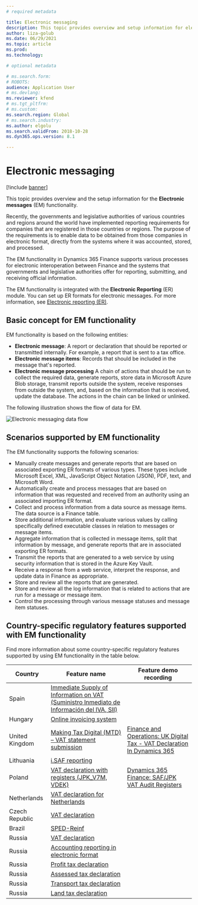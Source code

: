 ```yaml
---
# required metadata

title: Electronic messaging
description: This topic provides overview and setup information for electronic messaging in Microsoft Dynamics 365 Finance.
author: liza-golub
ms.date: 06/29/2021
ms.topic: article
ms.prod: 
ms.technology: 

# optional metadata

# ms.search.form: 
# ROBOTS: 
audience: Application User
# ms.devlang: 
ms.reviewer: kfend
# ms.tgt_pltfrm: 
# ms.custom: 
ms.search.region: Global
# ms.search.industry: 
ms.author: elgolu
ms.search.validFrom: 2018-10-28
ms.dyn365.ops.version: 8.1

---
```


# Electronic messaging

[!include [banner](../includes/banner.md)]

This topic provides overview and the setup information for the **Electronic messages** (EM) functionality.

Recently, the governments and legislative authorities of various countries and regions around the world have implemented reporting requirements for companies that are registered in those countries or regions. The purpose of the requirements is to enable data to be obtained from those companies in electronic format, directly from the systems where it was accounted, stored, and processed.

The EM functionality in Dynamics 365 Finance supports various processes for electronic interoperation between Finance and the systems that governments and legislative authorities offer for reporting, submitting, and receiving official information.

The EM functionality is integrated with the **Electronic Reporting** (ER) module. You can set up ER formats for electronic messages. For more information, see [Electronic reporting (ER)](/dynamics365/unified-operations/dev-itpro/analytics/general-electronic-reporting).

## Basic concept for EM functionality

EM functionality is based on the following entities:

- **Electronic message**: A report or declaration that should be reported or transmitted internally. For example, a report that is sent to a tax office.
- **Electronic message items**: Records that should be included in the message that's reported.
- **Electronic message processing** A chain of actions that should be run to collect the required data, generate reports, store data in Microsoft Azure Blob storage, transmit reports outside the system, receive responses from outside the system, and, based on the information that is received, update the database. The actions in the chain can be linked or unlinked.

The following illustration shows the flow of data for EM.

  ![Electronic messaging data flow](media/electronic-messaging-data-flow.png)

## Scenarios supported by EM functionality

The EM functionality supports the following scenarios:

- Manually create messages and generate reports that are based on associated exporting ER formats of various types. These types include Microsoft Excel, XML, JavaScript Object Notation (JSON), PDF, text, and Microsoft Word.
- Automatically create and process messages that are based on information that was requested and received from an authority using an associated importing ER format.
- Collect and process information from a data source as message items. The data source is a Finance table.
- Store additional information, and evaluate various values by calling specifically defined executable classes in relation to messages or message items.
- Aggregate information that is collected in message items, split that information by message, and generate reports that are in associated exporting ER formats.
- Transmit the reports that are generated to a web service by using security information that is stored in the Azure Key Vault.
- Receive a response from a web service, interpret the response, and update data in Finance as appropriate.
- Store and review all the reports that are generated.
- Store and review all the log information that is related to actions that are run for a message or message item.
- Control the processing through various message statuses and message item statuses.

## Country-specific regulatory features supported with EM functionality

Find more information about some country-specific regulatory features supported by using EM functionality in the table below.

| Country     | Feature name | Feature demo recording |
|-------------|--------------|----------------|
| Spain       | [Immediate Supply of Information on VAT (Suministro Inmediato de Información del IVA, SII)](../localizations/emea-esp-sii.md) |  |
| Hungary     | [Online invoicing system](../localizations/emea-hun-online-invoicing.md) |  |
| United Kingdom | [Making Tax Digital (MTD) – VAT statement submission](../localizations/emea-gbr-mtd-vat-integration.md) | [Finance and Operations: UK Digital Tax - VAT Declaration In Dynamics 365](https://community.dynamics.com/365/b/techtalks/posts/finance-and-operations-uk-digital-tax-vat-declaration-in-dynamics-365) |
| Lithuania   | [i.SAF reporting](../localizations/emea-ltu-isaf.md) |  |
| Poland      | [VAT declaration with registers (JPK_V7M, VDEK)](../localizations/emea-pol-vdek.md) | [Dynamics 365 Finance: SAF/JPK VAT Audit Registers](https://community.dynamics.com/365/b/techtalks/posts/dynamics-365-finance-saf-jpk-vat-audit-registers-june-4-2020) |
| Netherlands | [VAT declaration for Netherlands](../localizations/emea-nl-vat-declaration-netherlands.md) |  |
| Czech Republic | [VAT declaration](../localizations/emea-cze-vat-declaration-tax-declaration-model.md) |  |
| Brazil      | [SPED-Reinf](../localizations/latam-bra-sped-reinf-overview.md) |  |
| Russia      | [VAT declaration](../localizations/rus-vat-declaration.md) |  |
| Russia      | [Accounting reporting in electronic format](../localizations/rus-accounting-reporting.md) |  |
| Russia      | [Profit tax declaration](../localizations/rus-profit-tax-declaration.md) |  |
| Russia      | [Assessed tax declaration](../localizations/rus-assessed-tax-declaration.md) |  |
| Russia      | [Transport tax declaration](../localizations/rus-transport-tax-declaration.md) |  |
| Russia      | [Land tax declaration](../localizations/rus-land-tax-declaration.md) |  |
